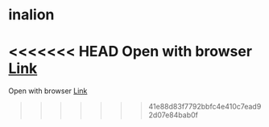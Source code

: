 # inalion

<<<<<<< HEAD
Open with browser [Link](https://turalinov.github.io/inalion/)
=======
Open with browser [Link](https://turalinov.github.io/inalion/)
>>>>>>> 41e88d83f7792bbfc4e410c7ead92d07e84bab0f
